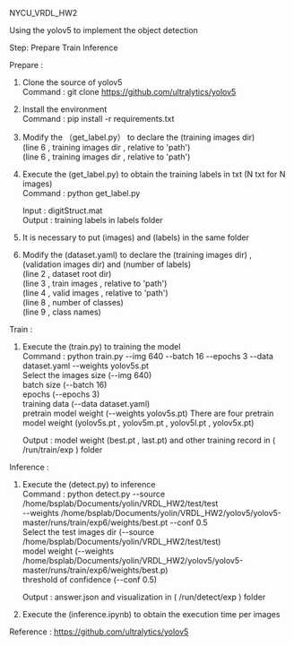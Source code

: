 NYCU_VRDL_HW2  
  
Using the yolov5 to implement the object detection  
  
Step: Prepare Train Inference  
  
  Prepare :  
   
  1. Clone the source of yolov5  
     Command : git clone https://github.com/ultralytics/yolov5
    
  2. Install the environment  
     Command : pip install -r requirements.txt  
       
  3. Modify the （get_label.py） to declare the (training images dir)  
     (line 6 , training images dir , relative to 'path')  
     (line 6 , training images dir , relative to 'path')  
       
  4. Execute the (get_label.py) to obtain the training labels in txt (N txt for N images)  
     Command : python get_label.py  
       
     Input : digitStruct.mat  
     Output : training labels in labels folder  
       
  5. It is necessary to put (images) and (labels) in the same folder  
       
  6. Modify the (dataset.yaml) to declare the (training images dir) , (validation images dir) and (number of labels)  
     (line 2 , dataset root dir)  
     (line 3 , train images  , relative to 'path')   
     (line 4 , valid images  , relative to 'path')   
     (line 8 , number of classes)  
     (line 9 , class names)  
  
  Train :  
    
  1. Execute the (train.py) to training the model  
     Command : python train.py --img 640 --batch 16 --epochs 3 --data dataset.yaml --weights yolov5s.pt  
     Select the images size (--img 640)  
                batch size (--batch 16)  
                epochs (--epochs 3)  
                training data (--data dataset.yaml)  
                pretrain model weight (--weights yolov5s.pt) There are four pretrain model weight (yolov5s.pt , yolov5m.pt , yolov5l.pt , yolov5x.pt) 
                  
     Output : model weight (best.pt , last.pt) and other training record in ( /run/train/exp ) folder  
  
    
  Inference : 
    
  1. Execute the (detect.py) to inference  
     Command : python detect.py --source /home/bsplab/Documents/yolin/VRDL_HW2/test/test  
     --weights /home/bsplab/Documents/yolin/VRDL_HW2/yolov5/yolov5-master/runs/train/exp6/weights/best.pt --conf 0.5  
     Select the test images dir (--source /home/bsplab/Documents/yolin/VRDL_HW2/test/test)  
                model weight (--weights /home/bsplab/Documents/yolin/VRDL_HW2/yolov5/yolov5-master/runs/train/exp6/weights/best.p)  
                threshold of confidence (--conf 0.5)  
                  
     Output : answer.json and visualization in ( /run/detect/exp ) folder  
       
  2. Execute the (inference.ipynb) to obtain the execution time per images       
    
Reference : https://github.com/ultralytics/yolov5  
